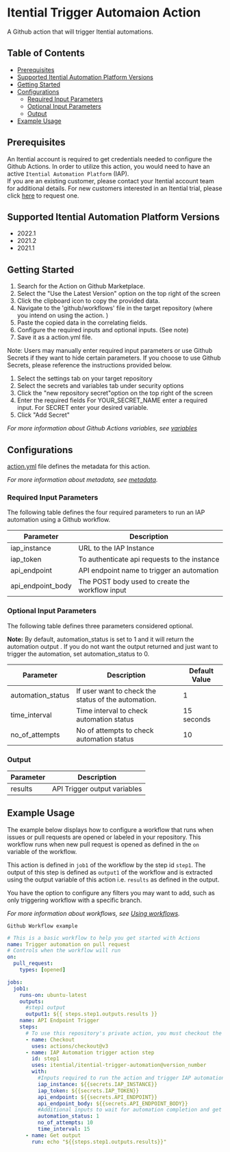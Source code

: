 # Itential Trigger Automaion Action
A Github action that will trigger Itential automations.

## Table of Contents 
  - [Prerequisites](#prerequisites)
  - [Supported Itential Automation Platform Versions](#supported-iap-versions)
  - [Getting Started](#getting-started)
  - [Configurations](#configurations)
    - [Required Input Parameters](#required-input-parameters)
    - [Optional Input Parameters](#optional-input-parameters)
    - [Output](#output)
  - [Example Usage](#example-usage)

## Prerequisites  
An Itential account is required to get credentials needed to configure the Github Actions.
In order to utilize this action, you would need to have an active `Itential Automation Platform` (IAP).\
If you are an existing customer, please contact your Itential account team for additional details.
For new customers interested in an Itential trial, please click [here](https://www.itential.com/get-started/) to request one.

## Supported Itential Automation Platform Versions
* 2022.1
* 2021.2
* 2021.1

## Getting Started
1. Search for the Action on Github Marketplace.
2. Select the "Use the Latest Version" option on the top right of the screen 
3. Click the clipboard icon to copy the provided data. 
4. Navigate to the 'github/workflows' file in the target repository (where you intend on using the action. )
5. Paste the copied data in the correlating fields. 
6. Configure the required inputs and optional inputs. (See note)
7.  Save it as a action.yml file.

Note: Users may manually enter required input parameters or use Github Secrets if they want to hide certain parameters. If you choose to use Github Secrets, please reference the instructions provided below. 

1. Select the settings tab on your target repository 
2. Select the secrets and variables tab under security options 
3. Click the "new repository secret"option on the top right of the screen 
4. Enter the required fields 
For YOUR_SECRET_NAME enter a required input. 
For SECRET enter your desired variable. 
6. Click "Add Secret"

_For more information about Github Actions variables, see [variables](https://docs.github.com/en/actions/learn-github-actions/variables)_


## Configurations
[action.yml](action.yml) file defines the metadata for this action.

_For more information about metadata, see [metadata](https://docs.github.com/en/actions/creating-actions/metadata-syntax-for-github-actions)._

### Required Input Parameters
The following table defines the four required parameters to run an IAP automation using a Github workflow. 

| Parameter | Description |
| --- | --- |
| iap_instance | URL to the IAP Instance |
| iap_token | To authenticate api requests to the instance |
| api_endpoint | API endpoint name to trigger an automation |
| api\_endpoint\_body | The POST body used to create the workflow input |

### Optional Input Parameters
The following table defines three parameters considered optional. 

**Note:** By default, automation_status is set to 1 and it will return the automation output . If you do not want  the output returned and just want to trigger the automation, set automation_status to 0.

| Parameter | Description | Default Value |
| --- | --- | --- |
| automation_status | If user want to check the status of the automation. | 1   |
| time_interval | Time interval to check automation status | 15 seconds |
| no\_of\_attempts | No of attempts to check automation status | 10  |

### Output

| Parameter | Description |
| --------- | ----------- |
| results | API Trigger output variables |


## Example Usage

The example below displays how to configure a workflow that runs when issues or pull requests are opened or labeled in your repository. This workflow runs when new pull request is opened as defined in the `on` variable of the workflow.

This action is defined in  `job1` of the workflow by the step id `step1`. The output of this step is defined as `output1` of the workflow and is extracted using the output variable of this action i.e. `results` as defined in the output.

You have the option to configure any filters you may want to add, such as only triggering workflow with a specific branch. 

_For more information about workflows, see [Using workflows](https://docs.github.com/en/actions/using-workflows)._

`Github Workflow example `
```yaml
# This is a basic workflow to help you get started with Actions
name: Trigger automation on pull request
# Controls when the workflow will run
on:
  pull_request:
    types: [opened]

jobs:
  job1:
    runs-on: ubuntu-latest
    outputs:
      #step1 output
      output1: ${{ steps.step1.outputs.results }}
    name: API Endpoint Trigger
    steps:
      # To use this repository's private action, you must checkout the repository
      - name: Checkout
        uses: actions/checkout@v3
      - name: IAP Automation trigger action step
        id: step1
        uses: itential/itential-trigger-automation@version_number
        with:
          #Inputs required to run the action and trigger IAP automation
          iap_instance: ${{secrets.IAP_INSTANCE}}
          iap_token: ${{secrets.IAP_TOKEN}}
          api_endpoint: ${{secrets.API_ENDPOINT}}
          api_endpoint_body: ${{secrets.API_ENDPOINT_BODY}}
          #Additional inputs to wait for automation completion and get output results.
          automation_status: 1
          no_of_attempts: 10
          time_interval: 15
      - name: Get output
        run: echo "${{steps.step1.outputs.results}}"
```
